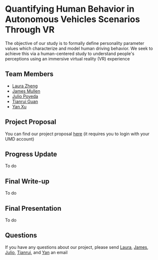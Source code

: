 
# Quantifying Human Behavior in Autonomous Vehicles Scenarios Through VR

The objective of our study is to formally define personality parameter values which characterize and model human driving behavior. We seek to achieve this via a human-centered study to understand people's perceptions using an immersive virtual reality (VR) experience

## Team Members

* [Laura Zheng](https://github.com/laurayuzheng)
* [James Mullen](https://github.com/mullenj)
* [Julio Poveda](https://github.com/juliopovedacs)
* [Tianrui Guan](https://github.com/rayguan97)
* [Yan Xu](https://github.com/Connor-XY)


## Project Proposal

You can find our project proposal [here](https://docs.google.com/presentation/d/1QTiqmQtdRBA3KuIpzLLV4308cSCE2cb9VmumZg2aXSo/edit?usp=sharing) (it requires you to login with your UMD account)

## Progress Update

To do

## Final Write-up

To do

## Final Presentation

To do


## Questions

If you have any questions about our project, please send [Laura](mailto:lyzheng@umd.edu), [James](mailto:mullenj@umd.edu), [Julio](mailto:jpoveda@umd.edu), [Tianrui](mailto:rayguan@umd.edu), and [Yan](mailto:rayguan) an email
